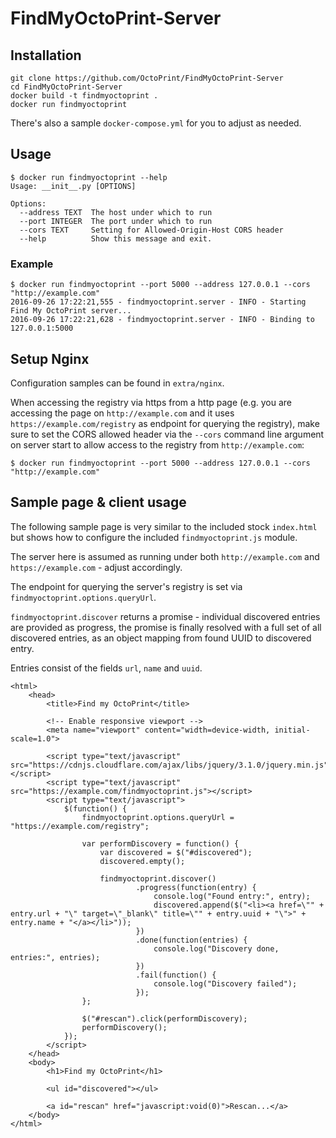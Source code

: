 # FindMyOctoPrint-Server

## Installation

```
git clone https://github.com/OctoPrint/FindMyOctoPrint-Server
cd FindMyOctoPrint-Server
docker build -t findmyoctoprint .
docker run findmyoctoprint
```

There's also a sample `docker-compose.yml` for you to adjust as needed.

## Usage

```
$ docker run findmyoctoprint --help
Usage: __init__.py [OPTIONS]

Options:
  --address TEXT  The host under which to run
  --port INTEGER  The port under which to run
  --cors TEXT     Setting for Allowed-Origin-Host CORS header
  --help          Show this message and exit.
```

### Example

```
$ docker run findmyoctoprint --port 5000 --address 127.0.0.1 --cors "http://example.com"
2016-09-26 17:22:21,555 - findmyoctoprint.server - INFO - Starting Find My OctoPrint server...
2016-09-26 17:22:21,628 - findmyoctoprint.server - INFO - Binding to 127.0.0.1:5000
```

## Setup Nginx

Configuration samples can be found in ``extra/nginx``.

When accessing the registry via https from a http page (e.g.
you are accessing the page on ``http://example.com`` and it uses
``https://example.com/registry`` as endpoint for querying the registry),
make sure to set the CORS allowed header via the ``--cors`` command
line argument on server start to allow access to the registry from
``http://example.com``:

```
$ docker run findmyoctoprint --port 5000 --address 127.0.0.1 --cors "http://example.com"
```

## Sample page & client usage

The following sample page is very similar to the included stock ``index.html`` but
shows how to configure the included ``findmyoctoprint.js`` module.

The server here is assumed as running under both ``http://example.com``
and ``https://example.com`` - adjust accordingly.

The endpoint for querying the server's registry is set via ``findmyoctoprint.options.queryUrl``.

``findmyoctoprint.discover`` returns a promise - individual discovered
entries are provided as progress, the promise is finally resolved with a full
set of all discovered entries, as an object mapping from found UUID to discovered entry.

Entries consist of the fields ``url``, ``name`` and ``uuid``.

```
<html>
    <head>
        <title>Find my OctoPrint</title>

        <!-- Enable responsive viewport -->
        <meta name="viewport" content="width=device-width, initial-scale=1.0">

        <script type="text/javascript" src="https://cdnjs.cloudflare.com/ajax/libs/jquery/3.1.0/jquery.min.js"></script>
        <script type="text/javascript" src="https://example.com/findmyoctoprint.js"></script>
        <script type="text/javascript">
            $(function() {
                findmyoctoprint.options.queryUrl = "https://example.com/registry";
            
                var performDiscovery = function() {
                    var discovered = $("#discovered");
                    discovered.empty();

                    findmyoctoprint.discover()
                            .progress(function(entry) {
                                console.log("Found entry:", entry);
                                discovered.append($("<li><a href=\"" + entry.url + "\" target=\"_blank\" title=\"" + entry.uuid + "\">" + entry.name + "</a></li>"));
                            })
                            .done(function(entries) {
                                console.log("Discovery done, entries:", entries);
                            })
                            .fail(function() {
                                console.log("Discovery failed");
                            });
                };

                $("#rescan").click(performDiscovery);
                performDiscovery();
            });
        </script>
    </head>
    <body>
        <h1>Find my OctoPrint</h1>

        <ul id="discovered"></ul>

        <a id="rescan" href="javascript:void(0)">Rescan...</a>
    </body>
</html>
```

